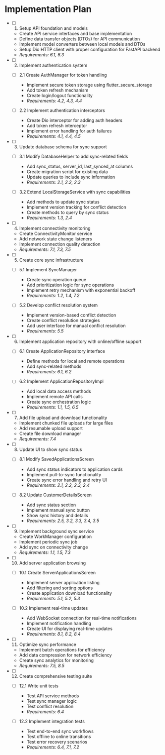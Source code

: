 # Implementation Plan

- [ ] 1. Setup API foundation and models
  - Create API service interfaces and base implementation
  - Define data transfer objects (DTOs) for API communication
  - Implement model converters between local models and DTOs
  - Setup Dio HTTP client with proper configuration for FastAPI backend
  - _Requirements: 6.1, 6.3_

- [ ] 2. Implement authentication system
  - [ ] 2.1 Create AuthManager for token handling
    - Implement secure token storage using flutter_secure_storage
    - Add token refresh mechanism
    - Create login/logout functionality
    - _Requirements: 4.2, 4.3, 4.4_
  
  - [ ] 2.2 Implement authentication interceptors
    - Create Dio interceptor for adding auth headers
    - Add token refresh interceptor
    - Implement error handling for auth failures
    - _Requirements: 4.1, 4.4, 4.5_

- [ ] 3. Update database schema for sync support
  - [ ] 3.1 Modify DatabaseHelper to add sync-related fields
    - Add sync_status, server_id, last_synced_at columns
    - Create migration script for existing data
    - Update queries to include sync information
    - _Requirements: 2.1, 2.2, 2.3_
  
  - [ ] 3.2 Extend LocalStorageService with sync capabilities
    - Add methods to update sync status
    - Implement version tracking for conflict detection
    - Create methods to query by sync status
    - _Requirements: 1.3, 2.4_

- [ ] 4. Implement connectivity monitoring
  - Create ConnectivityMonitor service
  - Add network state change listeners
  - Implement connection quality detection
  - _Requirements: 7.1, 7.3, 7.5_

- [ ] 5. Create core sync infrastructure
  - [ ] 5.1 Implement SyncManager
    - Create sync operation queue
    - Add prioritization logic for sync operations
    - Implement retry mechanism with exponential backoff
    - _Requirements: 1.2, 1.4, 7.2_
  
  - [ ] 5.2 Develop conflict resolution system
    - Implement version-based conflict detection
    - Create conflict resolution strategies
    - Add user interface for manual conflict resolution
    - _Requirements: 5.5_

- [ ] 6. Implement application repository with online/offline support
  - [ ] 6.1 Create ApplicationRepository interface
    - Define methods for local and remote operations
    - Add sync-related methods
    - _Requirements: 6.1, 6.2_
  
  - [ ] 6.2 Implement ApplicationRepositoryImpl
    - Add local data access methods
    - Implement remote API calls
    - Create sync orchestration logic
    - _Requirements: 1.1, 1.5, 6.5_

- [ ] 7. Add file upload and download functionality
  - Implement chunked file uploads for large files
  - Add resumable upload support
  - Create file download manager
  - _Requirements: 7.4_

- [ ] 8. Update UI to show sync status
  - [ ] 8.1 Modify SavedApplicationsScreen
    - Add sync status indicators to application cards
    - Implement pull-to-sync functionality
    - Create sync error handling and retry UI
    - _Requirements: 2.1, 2.2, 2.3, 2.4_
  
  - [ ] 8.2 Update CustomerDetailsScreen
    - Add sync status section
    - Implement manual sync button
    - Show sync history and details
    - _Requirements: 2.5, 3.2, 3.3, 3.4, 3.5_

- [ ] 9. Implement background sync service
  - Create WorkManager configuration
  - Implement periodic sync job
  - Add sync on connectivity change
  - _Requirements: 1.1, 1.5, 7.3_

- [ ] 10. Add server application browsing
  - [ ] 10.1 Create ServerApplicationsScreen
    - Implement server application listing
    - Add filtering and sorting options
    - Create application download functionality
    - _Requirements: 5.1, 5.2, 5.3_
  
  - [ ] 10.2 Implement real-time updates
    - Add WebSocket connection for real-time notifications
    - Implement notification handling
    - Create UI for displaying real-time updates
    - _Requirements: 8.1, 8.2, 8.4_

- [ ] 11. Optimize sync performance
  - Implement batch operations for efficiency
  - Add data compression for network efficiency
  - Create sync analytics for monitoring
  - _Requirements: 7.5, 8.5_

- [ ] 12. Create comprehensive testing suite
  - [ ] 12.1 Write unit tests
    - Test API service methods
    - Test sync manager logic
    - Test conflict resolution
    - _Requirements: 6.4_
  
  - [ ] 12.2 Implement integration tests
    - Test end-to-end sync workflows
    - Test offline to online transitions
    - Test error recovery scenarios
    - _Requirements: 6.4, 7.1, 7.2_